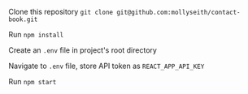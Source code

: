Clone this repository ```git clone git@github.com:mollyseith/contact-book.git```

Run ```npm install```

Create an ```.env``` file in project's root directory

Navigate to ```.env``` file, store API token as ```REACT_APP_API_KEY```

Run ```npm start```
